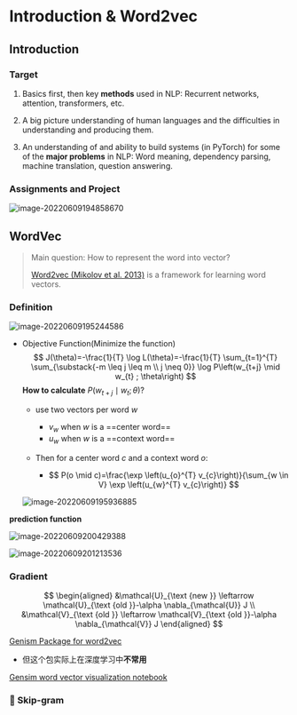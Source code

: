 # Introduction & Word2vec



## Introduction

### Target

1. Basics first, then key **methods** used in NLP: Recurrent networks, attention, transformers, etc.

2. A big picture understanding of human languages and the difficulties in understanding and producing them.

3. An understanding of and ability to build systems (in PyTorch) for some of the **major  problems** in NLP: Word meaning, dependency parsing, machine translation, question answering.

### Assignments and Project

![image-20220609194858670](https://s2.loli.net/2022/06/09/kcm9ji1tn6EUvJA.png)



## WordVec

> Main question: How to represent the word into vector?
>
> [Word2vec (Mikolov et al. 2013)](https://arxiv.org/abs/1301.3781) is a framework for learning word vectors.

### Definition

![image-20220609195244586](https://s2.loli.net/2022/06/09/x8m29HSwMNOfjIy.png)

* Objective Function(Minimize the function)
  $$
  J(\theta)=-\frac{1}{T} \log L(\theta)=-\frac{1}{T} \sum_{t=1}^{T} \sum_{\substack{-m \leq j \leq m \\ j \neq 0}} \log P\left(w_{t+j} \mid w_{t} ; \theta\right)
  $$
  **How to calculate** $P(w_{t+j} \mid w_{t};\theta)$?

  * use two vectors per word $w$
    * $v_w$ when $w$ is a ==center word==
    * $u_w$ when $w$ is a ==context word==

  * Then for a center word $c$ and a context word $o$:

    * $$
      P(o \mid c)=\frac{\exp \left(u_{o}^{T} v_{c}\right)}{\sum_{w \in V} \exp \left(u_{w}^{T} v_{c}\right)}
      $$

  

  ![image-20220609195936885](https://s2.loli.net/2022/06/09/4V92XnBD5uNScfp.png)

**prediction function**

![image-20220609200429388](https://s2.loli.net/2022/06/09/IyS8Zct7h6qKRp5.png)

![image-20220609201213536](https://s2.loli.net/2022/06/09/sY1gt9kKyZzuQP4.png)

### Gradient

$$
\begin{aligned}
&\mathcal{U}_{\text {new }} \leftarrow \mathcal{U}_{\text {old }}-\alpha \nabla_{\mathcal{U}} J \\
&\mathcal{V}_{\text {old }} \leftarrow \mathcal{V}_{\text {old }}-\alpha \nabla_{\mathcal{V}} J
\end{aligned}
$$



[Genism Package for word2vec](https://radimrehurek.com/gensim/models/word2vec.html)

* 但这个包实际上在深度学习中**不常用**

[Gensim word vector visualization notebook](https://www.kaggle.com/code/yixuanzhou94/gensim-word-vector-visualization/notebook)



### :scorpion: Skip-gram





